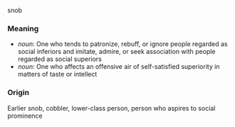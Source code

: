 snob
### Meaning
+ _noun_: One who tends to patronize, rebuff, or ignore people regarded as social inferiors and imitate, admire, or seek association with people regarded as social superiors
+ _noun_: One who affects an offensive air of self-satisfied superiority in matters of taste or intellect

### Origin

Earlier snob, cobbler, lower-class person, person who aspires to social prominence
